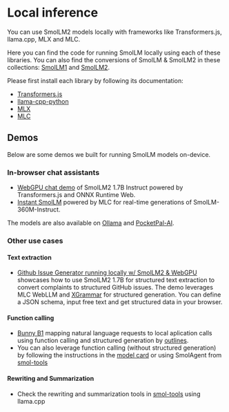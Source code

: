 # Local inference

You can use SmolLM2 models locally with frameworks like Transformers.js, llama.cpp, MLX and MLC.

Here you can find the code for running SmolLM locally using each of these libraries. You can also find the conversions of SmolLM & SmolLM2 in these collections: [SmolLM1](https://huggingface.co/collections/HuggingFaceTB/local-smollms-66c0f3b2a15b4eed7fb198d0) and [SmolLM2](https://huggingface.co/collections/HuggingFaceTB/smollm2-6723884218bcda64b34d7db9).

Please first install each library by following its documentation:
- [Transformers.js](https://github.com/huggingface/transformers.js)
- [llama-cpp-python](https://github.com/abetlen/llama-cpp-python)
- [MLX](https://github.com/ml-explore/mlx)
- [MLC](https://github.com/mlc-ai/web-llm)

## Demos
Below are some demos we built for running SmolLM models on-device.

### In-browser chat assistants
- [WebGPU chat demo](https://huggingface.co/spaces/HuggingFaceTB/SmolLM2-1.7B-Instruct-WebGPU) of SmolLM2 1.7B Instruct powered by Transformers.js and ONNX Runtime Web.
- [Instant SmolLM](https://huggingface.co/spaces/HuggingFaceTB/instant-smollm) powered by MLC for real-time generations of SmolLM-360M-Instruct.

The models are also available on [Ollama](https://ollama.com/library/smollm2) and [PocketPal-AI](https://github.com/a-ghorbani/pocketpal-ai).

### Other use cases
#### Text extraction 
- [Github Issue Generator running locally w/ SmolLM2 & WebGPU](https://huggingface.co/spaces/reach-vb/github-issue-generator-webgpu) showcases how to use SmolLM2 1.7B for structured text extraction to convert complaints to structured GitHub issues. The demo leverages MLC WebLLM and [XGrammar](https://github.com/mlc-ai/xgrammar) for structured generation. You can define a JSON schema, input free text and get structured data in your browser.

#### Function calling 
- [Bunny B1](https://github.com/dottxt-ai/demos/tree/main/its-a-smol-world) mapping natural language requests to local aplication calls using function calling and structured generation by [outlines](https://github.com/dottxt-ai/outlines).
- You can also leverage function calling (without structured generation) by following the instructions in the [model card](https://huggingface.co/HuggingFaceTB/SmolLM2-1.7B-Instruct#function-calling) or using SmolAgent from [smol-tools](../smol_tools/)

#### Rewriting and Summarization
- Check the rewriting and summarization tools in [smol-tools](../smol_tools/) using llama.cpp